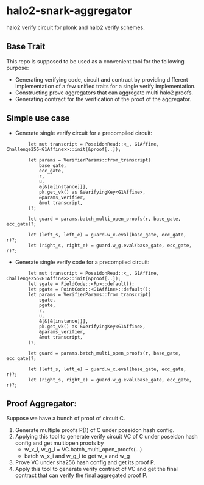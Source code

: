 # halo2-snark-aggregator
halo2 verify circuit for plonk and halo2 verify schemes.

## Base Trait
This repo is supposed to be used as a convenient tool for the following purpose:
* Generating verifying code, circuit and contract by providing different implementation of a few unified traits for a single verify implementation. 
* Constructing prove aggregators that can aggregate multi halo2 proofs.
* Generating contract for the verification of the proof of the aggregator.

## Simple use case

* Generate single verify circuit for a precompiled circuit:

```
        let mut transcript = PoseidonRead::<_, G1Affine, Challenge255<G1Affine>>::init(&proof[..]);

        let params = VerifierParams::from_transcript(
            base_gate,
            ecc_gate,
            r,
            u,
            &[&[&[instance]]],
            pk.get_vk() as &VerifyingKey<G1Affine>,
            &params_verifier,
            &mut transcript,
        )?;

        let guard = params.batch_multi_open_proofs(r, base_gate, ecc_gate)?;

        let (left_s, left_e) = guard.w_x.eval(base_gate, ecc_gate, r)?;
        let (right_s, right_e) = guard.w_g.eval(base_gate, ecc_gate, r)?;
```

* Generate single verify code for a precompiled circuit:

```
        let mut transcript = PoseidonRead::<_, G1Affine, Challenge255<G1Affine>>::init(&proof[..]);
        let sgate = FieldCode::<Fp>::default();
        let pgate = PointCode::<G1Affine>::default();
        let params = VerifierParams::from_transcript(
            sgate,
            pgate,
            r,
            u,
            &[&[&[instance]]],
            pk.get_vk() as &VerifyingKey<G1Affine>,
            &params_verifier,
            &mut transcript,
        )?;

        let guard = params.batch_multi_open_proofs(r, base_gate, ecc_gate)?;

        let (left_s, left_e) = guard.w_x.eval(base_gate, ecc_gate, r)?;
        let (right_s, right_e) = guard.w_g.eval(base_gate, ecc_gate, r)?;
```

## Proof Aggregator:
Suppose we have a bunch of proof of circuit C.
1. Generate multiple proofs P(1) of C under poseidon hash config.
1. Applying this tool to generate verify circuit VC of C under poseidon hash config and get multiopen proofs by
    * w_x_i, w_g_i = VC.batch_multi_open_proofs(...)
    * batch w_x_i and w_g_i to get w_x and w_g
3. Prove VC under sha256 hash config and get its proof P.
4. Apply this tool to generate verify contract of VC and get the final contract that can verify the final aggregated proof P.
